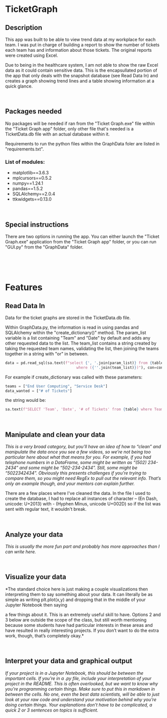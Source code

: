 # TicketGraph
## Description
This app was built to be able to view trend data at my workplace for each team. I was put in charge of building a report to show the number of tickets each team has and information about those tickets. The original reports were created using Excel. 

Due to being in the healthcare system, I am not able to show the raw Excel data as it could contain sensitive data. This is the encapsullated portion of the app that only deals with the snapshot database (see Read Data In) and creates a graph showing trend lines and a table showing information at a quick glance.

</br>

## Packages needed
No packages will be needed if ran from the "Ticket Graph.exe" file within the "Ticket Graph app" folder, only other file that's needed is a TicketData.db file with an actual database within it.

Requirements to run the python files within the GraphData foler are listed in "requirements.txt".

### List of modules: 
* matplotlib==3.6.3
* mplcursors==0.5.2
* numpy==1.24.1
* pandas==1.5.2
* SQLAlchemy==2.0.4
* ttkwidgets==0.13.0

</br>

## Special instructions
There are two options in running the app. You can either launch the "Ticket Graph.exe" application from the "Ticket Graph app" folder, or you can run "GUI.py" from the "GraphData" folder.

</br>
</br>
</br>

# Features

## Read Data In
Data for the ticket graphs are stored in the TicketData.db file.

Within GraphData.py, the information is read in using pandas and SQLAlchemy within the "create_dictionary()" method.
The param_list variable is a list containing "Team" and "Date" by default and adds any other requested data to the list.
The team_list contains a string created by taking the requested team names, validating the list, then joining the teams together in a string with "or" in between.



```python
data = pd.read_sql(sa.text(f"select {', '.join(param_list)} from {table}\
                                where ({''.join(team_list)})"), con=conn).values

``` 
For example if create_dictionary was called with these parameters:
```python
teams = ["End User Computing", "Service Desk"]
data_wanted = ["# of Tickets"]
```
the string would be:
```python
sa.text(f"SELECT 'Team', 'Date', '# of Tickets' from {table} where Team = 'End User Computing' or Team = 'Service Desk'")
```


</br>

## Manipulate and clean your data
*This is a very broad category, but you’ll have an idea of
how to “clean” and manipulate the data once you see a few videos, so we’re not being
too particular here about what that means for you. For example, if you had telephone
numbers in a DataFrame, some might be written as “(502) 234-2434” and some might be
“502-234-2434”. Still, some might be “5022342434”. Obviously this presents challenges
if you’re trying to compare them, so you might need RegEx to pull out the relevant info.
That’s only an example though, and your mentors can explain further.*

There are a few places where I've cleaned the data.
In the file I used to create the database, I had to replace all instances of character – (En Dash, unicode: U+2013) with - (Hyphen Minus, unicode U+002D) so if the list was sent with regular text, it wouldn't break.

</br>

## Analyze your data
*This is usually the more fun part and probably has more approaches
than I can write here.*

</br>

## Visualize your data
*The standard choice here is just making a couple visualizations then
interpreting them to say something about your data. It can literally be as simple as
writing plt.plot(x,y) and dropping that in the middle of your Jupyter Notebook then saying

a few things about it. This is an extremely useful skill to have. Options 2 and 3 below are
outside the scope of the class, but still worth mentioning because some students have
had particular interests in these areas and have resulted in really interesting projects. If
you don’t want to do the extra work, though, that’s completely okay.*

</br>

## Interpret your data and graphical output
*If your project is in a Jupyter Notebook, this
should be between the important cells. If you’re in a .py file, include your interpretation of
your project in the README. This is often overlooked, but we want to know why you’re
programming certain things. Make sure to put this in markdown in between the cells. No
one, even the best data scientists, will be able to just look at your raw code and
understand your motivation behind why you’re doing certain things. Your explanations
don’t have to be complicated, a quick 2 or 3 sentences on topics is sufficient.*